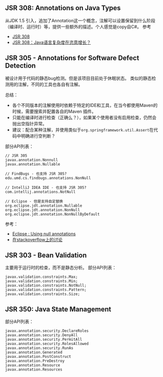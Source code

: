 ## JSR 308: Annotations on Java Types 
从JDK 1.5 引入，追加了Annotation这一个概念，注解可以设置保留到什么阶段（编译时、运行时）等，提供一些额外的描述。个人感觉是copy自C#。
参考
* [JSR 308](http://jcp.org/en/jsr/detail?id=308)
* [JSR 308：Java语言复杂度在恣意增长？](http://www.infoq.com/cn/news/2008/05/JSR-308)

## JSR 305 - Annotations for Software Defect Detection
被设计用于代码的静态bug检测。但是该项目目前处于休眠状态。
类似的静态检测用的注解，不同的工具也各自有注解。

总结：

* 各个不同版本的注解使用时依赖于特定的IDE和工具，在当今都使用Maven的时候，需要搜索并配置各自的Maven 插件。
* 只能在编译时进行检查（正确么？），如果某个使用者没有启用检查，仍然会抛出空指针异常。
* 建议：配合某种注解，并使用类似于<code>org.springframework.util.Assert</code>在代码中明确进行空判断？

部分API列表：
```
// JSR 305
javax.annotation.Nonnull
javax.annotation.Nullable

// FindBugs - 也支持 JSR 305?
edu.umd.cs.findbugs.annotations.NonNull

// IntelliJ IDEA IDE - 也支持 JSR 305?
com.intellij.annotations.NotNull

// Eclipse - 但是支持自定替换
org.eclipse.jdt.annotation.Nullable
org.eclipse.jdt.annotation.NonNull
org.eclipse.jdt.annotation.NonNullByDefault
```

参考：
* [Eclipse : Using null annotations](http://help.eclipse.org/juno/index.jsp?topic=%2Forg.eclipse.jdt.doc.user%2Ftasks%2Ftask-using_null_annotations.htm)
* [在stackoverflow上的讨论](http://stackoverflow.com/questions/4963300/which-notnull-java-annotation-should-i-use)




## JSR 303 - Bean Validation
主要用于运行时的检查，而不是静态分析。
部分API列表：

```
javax.validation.constraints.Max;
javax.validation.constraints.Min;
javax.validation.constraints.NotNull;
javax.validation.constraints.Pattern;
javax.validation.constraints.Size;
```

## JSR 350: Java State Management
部分API列表：

```
javax.annotation.security.DeclareRoles
javax.annotation.security.DenyAll
javax.annotation.security.PermitAll
javax.annotation.security.RolesAllowed
javax.annotation.security.RunAs
javax.annotation.Generated
javax.annotation.PostConstruct
javax.annotation.PreDestroy
javax.annotation.Resource
javax.annotation.Resources
```
